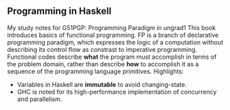 ## Programming in Haskell
My study notes for G51PGP: Programming Paradigm in ungrad1
This book introduces basics of functional programming. FP is a branch of declarative programming paradigm, which expresses the logic of a computation without describing its control flow as constrast to imperative programming. Functional codes describe **what** the program must accomplish in terms of the problem domain, rather than describe **how** to accomplish it as a sequence of the programming language primitives.
Highlights:
- Variables in Haskell are **immutable** to avoid changing-state.
- GHC is noted for its high-performance implementation of concurrency and parallelism.